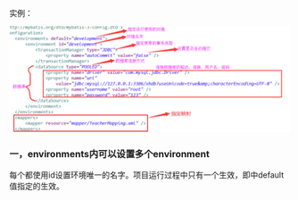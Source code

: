 实例：

![](https://github.com/hwdeveloper/myBatis/blob/master/book/imgs/environments%E9%85%8D%E7%BD%AE.png?raw=true)

### 一，environments内可以设置多个environment

每个<environment>都使用id设置环境唯一的名字。项目运行过程中只有一个<environment>生效，即<environments default="???">中default值指定的<environment>生效。

